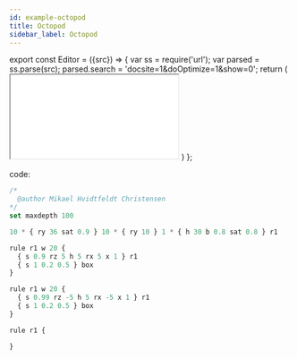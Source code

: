 ```yaml
---
id: example-octopod
title: Octopod
sidebar_label: Octopod
---
```


export const Editor = ({src}) => {
  var ss = require('url');
  var parsed = ss.parse(src);
  parsed.search = 'docsite=1&doOptimize=1&show=0';
  return (
    <iframe class="demo" src={ss.format(parsed)}></iframe>
  )
};

<Editor src="https://after12am.github.io/eisenscript-editor/#B/lY6xDsIwDER3f8XNlUqTVkVlQ2Jh4SNSNSgVpUVJCoGo/44VEEwMDLbO5/OTi4yArZq9mSwO/UnpAftr3/mjHjqPnbG983p0eqSsIKc9zip0+uINpBBEUiBDhL2jWsMpD7HaYMHXZsVjmgwqgZYTzTvZ8MpKIjsPmgVuKAUiPxThEsg+UPNZDRu4Beakg1dAcqTkqtlsp0DLb1Ai5R9U/g8rEi1P"/>

code:

```jsx
/*
  @author Mikael Hvidtfeldt Christensen
*/
set maxdepth 100

10 * { ry 36 sat 0.9 } 10 * { ry 10 } 1 * { h 30 b 0.8 sat 0.8 } r1

rule r1 w 20 {
  { s 0.9 rz 5 h 5 rx 5 x 1 } r1
  { s 1 0.2 0.5 } box
}

rule r1 w 20 {
  { s 0.99 rz -5 h 5 rx -5 x 1 } r1
  { s 1 0.2 0.5 } box
}

rule r1 {

}
```

